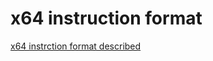 # x64 instruction format

[x64 instrction format described](http://staffwww.fullcoll.edu/aclifton/cs241/lecture-instruction-format.html)